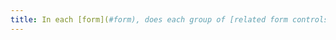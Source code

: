 ```yaml
---
title: In each [form](#form), does each group of [related form controls](#related-form-controls) have a [legend](#legend)?
---
```

